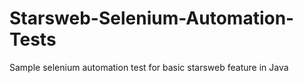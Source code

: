 # Starsweb-Selenium-Automation-Tests
Sample selenium automation test for basic starsweb feature in Java
